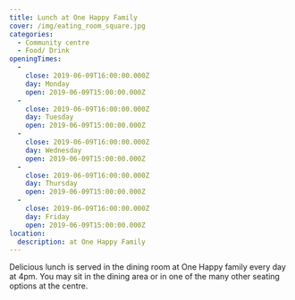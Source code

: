 ```yaml
---
title: Lunch at One Happy Family
cover: /img/eating_room_square.jpg
categories:
  - Community centre
  - Food/ Drink
openingTimes:
  - 
    close: 2019-06-09T16:00:00.000Z
    day: Monday
    open: 2019-06-09T15:00:00.000Z
  - 
    close: 2019-06-09T16:00:00.000Z
    day: Tuesday
    open: 2019-06-09T15:00:00.000Z
  - 
    close: 2019-06-09T16:00:00.000Z
    day: Wednesday
    open: 2019-06-09T15:00:00.000Z
  - 
    close: 2019-06-09T16:00:00.000Z
    day: Thursday
    open: 2019-06-09T15:00:00.000Z
  - 
    close: 2019-06-09T16:00:00.000Z
    day: Friday
    open: 2019-06-09T15:00:00.000Z
location:
  description: at One Happy Family
---
```


Delicious lunch is served in the dining room at One Happy family every day at 4pm. You may sit in the dining area or in one of the many other seating options at the centre.